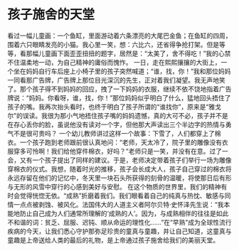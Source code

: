 # 孩子施舍的天堂
看过一幅儿童画：一个鱼缸，里面游动着六条漂亮的大尾巴金鱼；在鱼缸的四周，围着六只眼睛发亮的小猫。我心里一笑，想：六比六，还省得争抢打架。但是等等，看那幅儿童画下面歪歪扭扭的题字，居然是：“太美了，舍不得吃！”我的心禁不住温柔地一动，为自己精神的庸俗而愧怍。 
一日，走在熙熙攘攘的大街上，一个坐在妈妈自行车后座上小椅子里的孩子突然喊道；“谁，找，你！”我和那位妈妈一同看那广告牌，广告牌上那位目光深沉的先生，正对着我们凝望。我无声地笑了。那个孩子得不到妈妈的回应，拽了一下妈妈的衣服，继续不依不饶地指着广告牌说：“妈妈。你看呀，谁，找，你！”那位妈妈似乎明白了什么，猛地回头捂住了孩子的嘴。我再次抬头看时，也终于明白了孩子所谓的“谁找你”，原来是“雅戈尔”的误读。我很为那小气地捂住孩子嘴的妈妈遗憾，真的大可不必，孩子并不是在存心丢你的脸，虽说他没有读对一个字，但他那大声读出三个半边字的热情与勇气不是很可贵吗？ 
一个幼儿教师讲过这样一个故事：下雪了，人们都穿上了棉衣。一个孩子跑到老师跟前很认真地问：“老师，天太冷了，院子里的雕像没有衣服穿多可怜啊！我们给他穿件棉衣，好吗？”老师只是一笑，并没有在意。过了一会，又有一个孩子提出了同样的建议。于是，老师决定带着孩子们举行一场为雕像穿棉衣的仪式。我想，随着时光的推移，孩子会长成大人，孩子自己穿过的棉衣将永远存留在他们的记忆中，冬天里一块石头所获得的刻骨的温暖，将使那日后有形与无形的风雪中穿行的心感到美好与安慰。 
在这个物质的世界里，我们的精神有时会觉得恍惚无依。“成熟”折磨着我们。我们眼看着自己的纯真与热忱、敏感与同情一点点被剥蚀、被风化。法国伟大的人道主义者阿尔贝特·史怀泽先生说：“我本能地防止自己成为人们通常所理解的‘成熟的人’。因为，与成熟相伴的往往是如此不和谐的词：贫乏、屈服、迟钝、顺从命运的理性化……”在“早熟”成为全球性流行疾病的今天，让我们悉心守护那弥足珍贵的童真与童趣，并让自己知道，这童真与童趣是上帝送给人类的最后的礼物，是上帝通过孩子施舍给我们的美丽天堂。
  